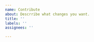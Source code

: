 ```yaml
---
name: Contribute
about: Descrribe what changes you want.
title: ''
labels: ''
assignees: ''

---
```



